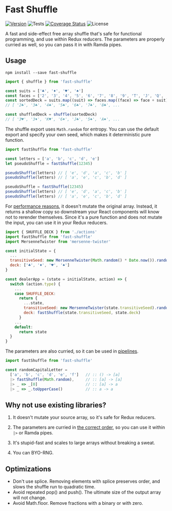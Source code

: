 # Fast Shuffle

[![Version](https://badge.fury.io/js/fast-shuffle.svg)](https://www.npmjs.com/package/fast-shuffle)
![Tests](https://github.com/philihp/fast-shuffle/workflows/tests/badge.svg)
[![Coverage Status](https://coveralls.io/repos/github/philihp/fast-shuffle/badge.svg?branch=master)](https://coveralls.io/github/philihp/fast-shuffle?branch=master)
![License](https://img.shields.io/npm/l/fast-shuffle)

A fast and side-effect free array shuffle that's safe for functional
programming, and use within Redux reducers. The parameters are properly curried as
well, so you can pass it in with Ramda pipes.

## Usage

```
npm install --save fast-shuffle
```

```js
import { shuffle } from 'fast-shuffle'

const suits = ['♣', '♦', '♥', '♠']
const faces = ['2', '3', '4', '5', '6', '7', '8', '9', 'T', 'J', 'Q', 'K', 'A']
const sortedDeck = suits.map((suit) => faces.map((face) => face + suit)).flat()
// [ '2♣', '3♣', '4♣', '5♣', '6♣', '7♣', '8♣', ...

const shuffledDeck = shuffle(sortedDeck)
// [ '3♥', '3♦', 'K♥', '6♦', 'J♣', '5♠', 'A♠', ...
```

The shuffle export uses `Math.random` for entropy. You can use the default
export and specify your own seed, which makes it deterministic pure function.

```js
import fastShuffle from 'fast-shuffle'

const letters = ['a', 'b', 'c', 'd', 'e']
let pseudoShuffle = fastShuffle(12345)

pseudoShuffle(letters) // [ 'e', 'd', 'a', 'c', 'b' ]
pseudoShuffle(letters) // [ 'a', 'e', 'c', 'b', 'd' ]

pseudoShuffle = fastShuffle(12345)
pseudoShuffle(letters) // [ 'e', 'd', 'a', 'c', 'b' ]
pseudoShuffle(letters) // [ 'a', 'e', 'c', 'b', 'd' ]
```

For [performance reasons](https://redux.js.org/faq/performance), it doesn't mutate the original array. Instead, it returns a shallow copy so downstream your React components will know not
to rerender themselves. Since it's a pure function and does not mutate the input, you can use
it in your Redux reducers.

```js
import { SHUFFLE_DECK } from './actions'
import fastShuffle from 'fast-shuffle'
import MersenneTwister from 'mersenne-twister'

const initialState = {
  ...
  transitiveSeed: new MersenneTwister(Math.random() * Date.now()).random_int(),
  deck: ['♣', '♦', '♥', '♠']
}

const dealerApp = (state = initialState, action) => {
  switch (action.type) {
    ...
    case SHUFFLE_DECK:
      return {
        ...state,
        transitiveSeed: new MersenneTwister(state.transitiveSeed).random_int(),
        deck: fastShuffle(state.transitiveSeed, state.deck)
      }
    ...
    default:
      return state
  }
}
```

The parameters are also curried, so it can be used in [pipelines](https://github.com/tc39/proposal-pipeline-operator).

```js
import fastShuffle from 'fast-shuffle'

const randomCapitalLetter =
  ['a', 'b', 'c', 'd', 'e', 'f']   // :: () -> [a]
  |> fastShuffle(Math.random),     // :: [a] -> [a]
  |> _ => _[0]                     // :: [a] -> a
  |> _ => _.toUpperCase()          // :: a -> a
```

## Why not use existing libraries?

1. It doesn't mutate your source array, so it's safe for Redux reducers.

2. The parameters are curried in [the correct order](https://www.youtube.com/watch?v=m3svKOdZijA), so you can use it within `|>` or Ramda pipes.

3. It's stupid-fast and scales to large arrays without breaking a sweat.

4. You can BYO-RNG.

## Optimizations

- Don't use splice. Removing elements with splice preserves order, and slows
  the shuffle run to quadratic time.
- Avoid repeated pop() and push(). The ultimate size of the output array
  will not change.
- Avoid Math.floor. Remove fractions with a binary or with zero.
